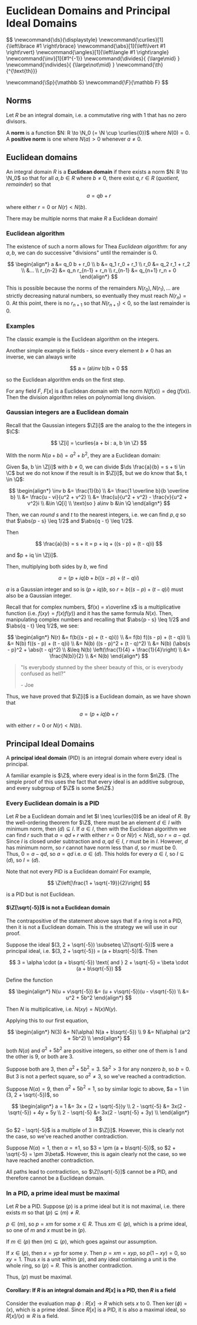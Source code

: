 # Euclidean Domains and Principal Ideal Domains

$$
\newcommand{\ds}{\displaystyle}
\newcommand{\curlies}[1]{\left\lbrace #1 \right\rbrace}
\newcommand{\abs}[1]{\left\lvert #1 \right\rvert}
\newcommand{\angles}[1]{\left\langle #1 \right\rangle}
\newcommand{\inv}[1]{#1^{-1}}
\newcommand{\divides}{ {\large\mid} }
\newcommand{\ndivides}{ {\large\not\mid} }
\newcommand{\th}{^{\text{th}}}

\newcommand{\Sp}{\mathbb S}
\newcommand{\F}{\mathbb F}
$$

## Norms

Let $R$ be an integral domain, i.e. a commutative ring with $1$ that has no zero divisors.

A **norm** is a function $N: R \to \N_0 (= \N \cup \curlies{0})$ where $N(0) = 0$. A **positive norm** is one where $N(a) > 0$ whenever $a \neq 0$.

## Euclidean domains

An integral domain $R$ is a **Euclidean domain** if there exists a norm $N: R \to \N_0$ so that for all $a, b \in R$ where $b \neq 0$, there exist $q, r \in R$ (*quotient*, *remainder*) so that

$$
a = qb + r
$$

where either $r = 0$ or $N(r) < N(b)$.

There may be multiple norms that make $R$ a Euclidean domain!

### Euclidean algorithm

The existence of such a norm allows for Thea *Euclidean algorithm*: for any $a, b$, we can do successive "divisions" until the remainder is 0.

$$
\begin{align*}
a &= q_0 b + r_0 \\
b &= q_1 r_0 + r_1 \\
r_0 &= q_2 r_1 + r_2 \\
&... \\
r_{n-2} &= q_n r_{n-1} + r_n \\
r_{n-1} &= q_{n+1} r_n + 0
\end{align*}
$$

This is possible because the norms of the remainders $N(r_0), N(r_1), ...$ are strictly decreasing natural numbers, so eventually they must reach $N(r_n) = 0$. At this point, there is no $r_{n+1}$ so that $N(r_{n+1}) < 0$, so the last remainder is 0.

### Examples

The classic example is the Euclidean algorithm on the integers.

Another simple example is fields - since every element $b \neq 0$ has an inverse, we can always write

$$
a = (a\inv b)b + 0
$$

so the Euclidean algorithm ends on the first step.

For any field $F$, $F[x]$ is a Euclidean domain with the norm $N(f(x)) = \deg(f(x))$. Then the division algorithm relies on polynomial long division.

### Gaussian integers are a Euclidean domain

Recall that the Gaussian integers $\Z[i]$ are the analog to the the integers in $\C$:

$$
\Z[i] = \curlies{a + bi : a, b \in \Z}
$$

With the norm $N(a + bi) = a^2 + b^2$, they are a Euclidean domain:

Given $a, b \in \Z[i]$ with $b \neq 0$, we can divide $\ds \frac{a}{b} = s + ti \in \C$ but we do not know if the result is in $\Z[i]$, but we do know that $s, t \in \Q$:

$$
\begin{align*}
\inv b &= \frac{1}{b} \\
&= \frac{1 \overline b}{b \overline b} \\
&= \frac{u - vi}{u^2 + v^2} \\
&= \frac{u}{u^2 + v^2} - \frac{v}{u^2 + v^2}i \\
&\in \Q[i] \\
\text{so } a\inv b &\in \Q
\end{align*}
$$

Then, we can *round* $s$ and $t$ to the nearest integers, i.e. we can find $p, q$ so that $\abs{p - s} \leq 1/2$ and $\abs{q - t} \leq 1/2$.

Then

$$
\frac{a}{b} = s + it = p + iq + ((s - p) + (t - q)i)
$$

and $p + iq \in \Z[i]$.

Then, multiplying both sides by $b$, we find

$$
a = (p + iq)b + b((s - p) + (t - q)i)
$$

$a$ is a Gaussian integer and so is $(p + iq)b$, so $r = b((s - p) + (t - q)i)$ must also be a Gaussian integer.

Recall that for complex numbers, $f(x) = x\overline x$ is a multiplicative function (i.e. $f(xy) = f(x)f(y)$) and it has the same formula $N(x)$. Then, manipulating complex numbers and recalling that $\abs{p - s} \leq 1/2$ and $\abs{q - t} \leq 1/2$, we see:

$$
\begin{align*}
N(r) &= f(b((s - p) + (t - q)i)) \\
&= f(b) f((s - p) + (t - q)i) \\
&= N(b) f((s - p) + (t - q)i) \\
&= N(b) ((s - p)^2 + (t - q)^2) \\
&= N(b) (\abs{s - p}^2 + \abs{t - q}^2) \\
&\leq N(b) \left(\frac{1}{4} + \frac{1}{4}\right) \\
&= \frac{N(b)}{2} \\
&< N(b)
\end{align*}
$$

> "Is everybody stunned by the sheer beauty of this, or is everybody confused as hell?"
> 
> \- Joe

Thus, we have proved that $\Z[i]$ is a Euclidean domain, as we have shown that

$$
a = (p + iq)b + r
$$

with either $r = 0$ or $N(r) < N(b)$.

## Principal Ideal Domains

A **principal ideal domain** (PID) is an integral domain where every ideal is principal.

A familiar example is $\Z$, where every ideal is in the form $n\Z$. (The simple proof of this uses the fact that every ideal is an additive subgroup, and every subgroup of $\Z$ is some $n\Z$.)

### Every Euclidean domain is a PID

Let $R$ be a Euclidean domain and let $I \neq \curlies{0}$ be an ideal of $R$. By the well-ordering theorem for $\Z$, there must be an element $d \in I$ with minimum norm, then $(d) \subseteq I$. If $a \in I$, then with the Euclidean algorithm we can find $r$ such that $a = qd + r$ with either $r = 0$ or $N(r) < N(d)$, so $r = a - qd$. Since $I$ is closed under subtraction and $a, qd \in I$, $r$ must be in $I$. However, $d$ has minimum norm, so $r$ cannot have norm less than $d$, so $r$ must be $0$. Thus, $0 = a - qd$, so $a = qd$ i.e. $a \in (d)$. This holds for every $a \in I$, so $I \subseteq (d)$, so $I = (d)$.

Note that not every PID is a Euclidean domain! For example,

$$
\Z\left[\frac{1 + \sqrt{-19}}{2}\right]
$$

is a PID but is not Euclidean.

#### $\Z[\sqrt{-5}]$ is not a Euclidean domain

The contrapositive of the statement above says that if a ring is not a PID, then it is not a Euclidean domain. This is the strategy we will use in our proof.

Suppose the ideal $(3, 2 + \sqrt{-5}) \subseteq \Z[\sqrt{-5}]$ were a principal ideal, i.e. $(3, 2 + \sqrt{-5}) = (a + b\sqrt{-5})$. Then

$$
3 = \alpha \cdot (a + b\sqrt{-5}) \text{ and } 2 + \sqrt{-5} = \beta \cdot (a + b\sqrt{-5})
$$

Define the function

$$
\begin{align*}
N(u + v\sqrt{-5}) &= (u + v\sqrt{-5})(u - v\sqrt{-5}) \\
&= u^2 + 5b^2
\end{align*}
$$

Then $N$ is multiplicative, i.e. $N(xy) = N(x)N(y)$.

Applying this to our first equation,

$$
\begin{align*}
N(3) &= N(\alpha) N(a + b\sqrt{-5}) \\
9 &= N(\alpha) (a^2 + 5b^2) \\
\end{align*}
$$

both $N(\alpha)$ and $a^2 + 5b^2$ are positive integers, so either one of them is $1$ and the other is $9$, or both are $3$.

Suppose both are $3$, then $a^2 + 5b^2 = 3$. $5b^2 > 3$ for any nonzero $b$, so $b = 0$. But $3$ is not a perfect square, so $a^2 \neq 3$, so we've reached a contradiction.

Suppose $N(\alpha) = 9$, then $a^2 + 5b^2 = 1$, so by similar logic to above, $a = 1 \in (3, 2 + \sqrt{-5})$, so

$$
\begin{align*}
a = 1 &= 3x + (2 + \sqrt{-5})y \\
2 - \sqrt{-5} &= 3x(2 - \sqrt{-5}) + 4y + 5y \\
2 - \sqrt{-5} &= 3x(2 - \sqrt{-5} + 3y) \\
\end{align*}
$$

So $2 - \sqrt{-5}$ is a multiple of $3$ in $\Z[i]$. However, this is clearly not the case, so we've reached another contradiction.

Suppose $N(\alpha) = 1$, then $\alpha = \pm 1$, so $3 = \pm (a + b\sqrt{-5})$, so $2 + \sqrt{-5} = \pm 3\beta$. However, this is again clearly not the case, so we have reached another contradiction.

All paths lead to contradiction, so $\Z[\sqrt{-5}]$ cannot be a PID, and therefore cannot be a Euclidean domain.

### In a PID, a prime ideal must be maximal

Let $R$ be a PID. Suppose $(p)$ is a prime ideal but it is not maximal, i.e. there exists $m$ so that $(p) \subsetneq (m) \neq R$.

$p \in (m)$, so $p = xm$ for some $x \in R$. Thus $xm \in (p)$, which is a prime ideal, so one of $m$ and $x$ must be in $(p)$.

If $m \in (p)$ then $(m) \subseteq (p)$, which goes against our assumption.

If $x \in (p)$, then $x = yp$ for some $y$. Then $p = xm = xyp$, so $p(1 - xy) = 0$, so $xy = 1$. Thus $x$ is a unit within $(p)$, and any ideal containing a unit is the whole ring, so $(p) = R$. This is another contradiction.

Thus, $(p)$ must be maximal.

#### Corollary: If $R$ is an integral domain and $R[x]$ is a PID, then $R$ is a field

Consider the evaluation map $\phi: R[x] \to R$ which sets $x$ to $0$. Then $\ker(\phi) = (x)$, which is a prime ideal. Since $R[x]$ is a PID, it is also a maximal ideal, so $R[x]/(x) \cong R$ is a field.